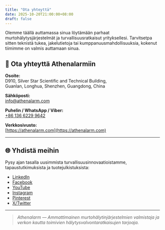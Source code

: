 ```yaml
---
title: "Ota yhteyttä"
date: 2025-10-20T21:00:00+08:00
draft: false
---
```


Olemme täällä auttamassa sinua löytämään parhaat murtohälytysjärjestelmät ja turvallisuusratkaisut yrityksellesi. Tarvitsetpa sitten teknistä tukea, jakelutietoja tai kumppanuusmahdollisuuksia, kokenut tiimimme on valmis auttamaan sinua.

## 📍 Ota yhteyttä Athenalarmiin

**Osoite:**  
D910, Silver Star Scientific and Technical Building,  
Guanlan, Longhua, Shenzhen, Guangdong, China  

**Sähköposti:**  
[info@athenalarm.com](mailto:info@athenalarm.com)

**Puhelin / WhatsApp / Viber:**  
[+86 136 6229 9642](https://api.whatsapp.com/send?phone=8613662299642)

**Verkkosivusto:**  
[https://athenalarm.com](https://athenalarm.com)

---

## 🌐 Yhdistä meihin

Pysy ajan tasalla uusimmista turvallisuusinnovaatioistamme, tapaustutkimuksista ja tuotejulkistuksista:

- [LinkedIn](https://www.linkedin.com/company/athenalarm)
- [Facebook](https://www.facebook.com/athenalarm)
- [YouTube](https://www.youtube.com/@athenalarm3663)
- [Instagram](https://www.instagram.com/athenalarm)
- [Pinterest](https://www.pinterest.com/athenalarm/)
- [X/Twitter](https://x.com/Athenalarm)

---

> _Athenalarm — Ammattimainen murtohälytinjärjestelmien valmistaja ja verkon kautta toimivien hälytysvalvontaratkaisujen tarjoaja._